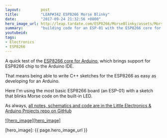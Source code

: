 ```yaml
---
layout:         post
title:          "LEAP#342 ESP8266 Morse Blinky"
date:           "2017-09-24 21:32:56 +0800"
hero_image_url: http://leap.tardate.com/ESP8266/MorseBlinky/assets/MorseBlinky_build.jpg
summary:        "building code for an ESP-01 with the ESP8266 core for Arduino and demonstrate with a simple morse code blinker"
youtubeid:
tags:
- Electronics
- ESP8266
---
```


A quick test of the [ESP8266 core for Arduino](https://github.com/esp8266/Arduino),
which brings support for ESP8266 chip to the Arduino IDE.

That means being able to write C++ sketches for the ESP8266 as easy as developing for an Arduino.

Here I'm using the most basic ESP8266 board (an ESP-01) with a sketch that blinks Morse code on the built-in LED.

As always, [all notes, schematics and code are in the Little Electronics & Arduino Projects repo on GitHub][project]

[![hero_image][hero_image]][project]

[leap]: http://leap.tardate.com
[project]: https://github.com/tardate/LittleArduinoProjects/tree/master/ESP8266/MorseBlinky
[hero_image]: {{ page.hero_image_url }}
